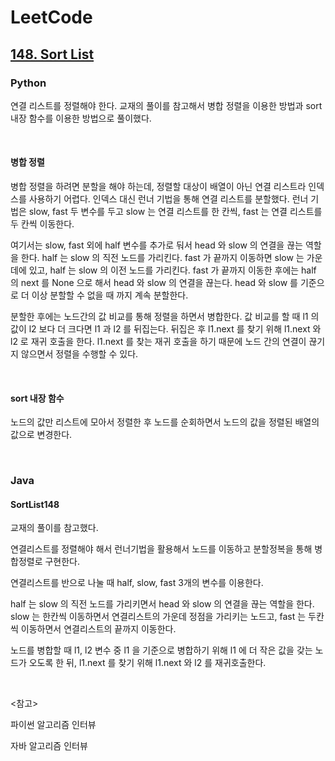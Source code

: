 # LeetCode

## [148. Sort List](https://leetcode.com/problems/sort-list/)

### Python

연결 리스트를 정렬해야 한다. 교재의 풀이를 참고해서 병합 정렬을 이용한 방법과 sort 내장 함수를 이용한 방법으로 풀이했다.

<br>

#### 병합 정렬

병합 정렬을 하려면 분할을 해야 하는데, 정렬할 대상이 배열이 아닌 연결 리스트라 인덱스를 사용하기 어렵다. 인덱스 대신 런너 기법을 통해 연결 리스트를 분할했다. 런너 기법은 slow, fast 두 변수를 두고 slow 는 연결 리스트를 한 칸씩, fast 는 연결 리스트를 두 칸씩 이동한다.

여기서는 slow, fast 외에 half 변수를 추가로 둬서 head 와 slow 의 연결을 끊는 역할을 한다. half 는 slow 의 직전 노드를 가리킨다. fast 가 끝까지 이동하면 slow 는 가운데에 있고, half 는 slow 의 이전 노드를 가리킨다. fast 가 끝까지 이동한 후에는 half 의 next 를 None 으로 해서 head 와 slow 의 연결을 끊는다. head 와 slow 를 기준으로 더 이상 분할할 수 없을 때 까지 계속 분할한다. 

분할한 후에는 노드간의 값 비교를 통해 정렬을 하면서 병합한다. 값 비교를 할 때 l1 의 값이 l2 보다 더 크다면 l1 과 l2 를 뒤집는다. 뒤집은 후 l1.next 를 찾기 위해 l1.next 와 l2 로 재귀 호출을 한다. l1.next 를 찾는 재귀 호출을 하기 때문에 노드 간의 연결이 끊기지 않으면서 정렬을 수행할 수 있다.

<br>

#### sort 내장 함수

노드의 값만 리스트에 모아서 정렬한 후 노드를 순회하면서 노드의 값을 정렬된 배열의 값으로 변경한다.

<br>

### Java

#### SortList148

교재의 풀이를 참고했다.

연결리스트를 정렬해야 해서 런너기법을 활용해서 노드를 이동하고 분할정복을 통해 병합정렬로 구현한다.

연결리스트를 반으로 나눌 때 half, slow, fast 3개의 변수를 이용한다. 

half 는 slow 의 직전 노드를 가리키면서 head 와 slow 의 연결을 끊는 역할을 한다. slow 는 한칸씩 이동하면서 연결리스트의 가운데 정점을 가리키는 노드고, fast 는 두칸씩 이동하면서 연결리스트의 끝까지 이동한다.

노드를 병합할 때 l1, l2 변수 중 l1 을 기준으로 병합하기 위해 l1 에 더 작은 값을 갖는 노드가 오도록 한 뒤, l1.next 를 찾기 위해 l1.next 와 l2 를 재귀호출한다.

<br>

<참고>

파이썬 알고리즘 인터뷰

자바 알고리즘 인터뷰


